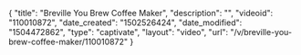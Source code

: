 {
    "title": "Breville You Brew Coffee Maker",
    "description": "",
    "videoid": "110010872",
    "date_created": "1502526424",
    "date_modified": "1504472862",
    "type": "captivate",
    "layout": "video",
    "url": "\/v\/breville-you-brew-coffee-maker\/110010872"
}